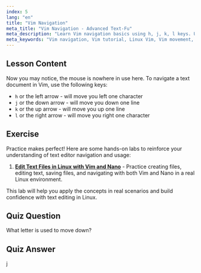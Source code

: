 ```yaml
---
index: 5
lang: "en"
title: "Vim Navigation"
meta_title: "Vim Navigation - Advanced Text-Fu"
meta_description: "Learn Vim navigation basics using h, j, k, l keys. Understand essential Vim movement for beginners and improve your Linux command line skills."
meta_keywords: "Vim navigation, Vim tutorial, Linux Vim, Vim movement, Vim basics, beginner Vim, Linux text editor, Vim guide"
---
```


## Lesson Content

Now you may notice, the mouse is nowhere in use here. To navigate a text document in Vim, use the following keys:

- `h` or the left arrow - will move you left one character
- `j` or the down arrow - will move you down one line
- `k` or the up arrow - will move you up one line
- `l` or the right arrow - will move you right one character

## Exercise

Practice makes perfect! Here are some hands-on labs to reinforce your understanding of text editor navigation and usage:

1. **[Edit Text Files in Linux with Vim and Nano](https://labex.io/labs/comptia-edit-text-files-in-linux-with-vim-and-nano-591076)** - Practice creating files, editing text, saving files, and navigating with both Vim and Nano in a real Linux environment.

This lab will help you apply the concepts in real scenarios and build confidence with text editing in Linux.

## Quiz Question

What letter is used to move down?

## Quiz Answer

j

